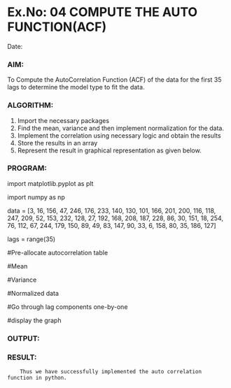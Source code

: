 # Ex.No: 04 COMPUTE THE AUTO FUNCTION(ACF)
Date: 

### AIM:
To Compute the AutoCorrelation Function (ACF) of the data for the first 35 lags to determine the model
type to fit the data.
### ALGORITHM:
1. Import the necessary packages
2. Find the mean, variance and then implement normalization for the data.
3. Implement the correlation using necessary logic and obtain the results
4. Store the results in an array
5. Represent the result in graphical representation as given below.
### PROGRAM:
import matplotlib.pyplot as plt

import numpy as np

data = [3, 16, 156, 47, 246, 176, 233, 140, 130,
101, 166, 201, 200, 116, 118, 247,
209, 52, 153, 232, 128, 27, 192, 168, 208,
187, 228, 86, 30, 151, 18, 254,
76, 112, 67, 244, 179, 150, 89, 49, 83, 147, 90,
33, 6, 158, 80, 35, 186, 127]

lags = range(35)


#Pre-allocate autocorrelation table

#Mean

#Variance

#Normalized data

#Go through lag components one-by-one

#display the graph

### OUTPUT:

### RESULT:
        Thus we have successfully implemented the auto correlation function in python.
